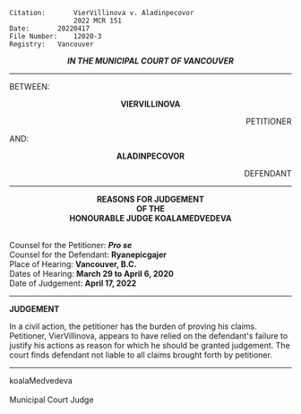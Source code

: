 	Citation:       VierVillinova v. Aladinpecovor
                	2022 MCR 151
	Date:		20220417
	File Number:	12020-3
	Registry:	Vancouver

<p align="center"><b><i>
				IN THE MUNICIPAL COURT OF VANCOUVER
</b></i>

---

BETWEEN:
<p align="center"><b>		VIERVILLINOVA				</b>
<p align="right">		PETITIONER
<p>				AND:
<p align="center"><b>		ALADINPECOVOR			</b>
<p align="right">		DEFENDANT

---
	
<p align="center"><b>		
				REASONS FOR JUDGEMENT
<br>				OF THE
<br>				HONOURABLE JUDGE KOALAMEDVEDEVA

</b>

<br>				Counsel for the Petitioner: ***Pro se***
<br>				Counsel for the Defendant: **Ryanepicgajer**
<br>				Place of Hearing: **Vancouver, B.C.**
<br>				Dates of Hearing: **March 29 to April 6, 2020**
<br>				Date of Judgement: **April 17, 2022**

---

**JUDGEMENT**

In a civil action, the petitioner has the burden of proving his claims. Petitioner, VierVillinova, appears to have relied on the defendant's failure to justify his actions as reason for which he should be granted judgement. The court finds defendant not liable to all claims brought forth by petitioner.

---

koalaMedvedeva
<br>	
Municipal Court Judge
